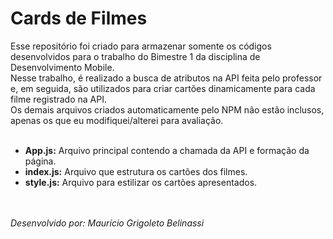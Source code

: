 # Cards de Filmes
Esse repositório foi criado para armazenar somente os códigos desenvolvidos para o trabalho do Bimestre 1 da disciplina de Desenvolvimento Mobile.<br>
Nesse trabalho, é realizado a busca de atributos na API feita pelo professor e, em seguida, são utilizados para criar cartões dinamicamente para cada filme registrado na API.<br>
Os demais arquivos criados automaticamente pelo NPM não estão inclusos, apenas os que eu modifiquei/alterei para avaliação.<br><br>

- **App.js:** Arquivo principal contendo a chamada da API e formação da página.
- **index.js:** Arquivo que estrutura os cartões dos filmes.
- **style.js:** Arquivo para estilizar os cartões apresentados.

<br><br>
*Desenvolvido por: Maurício Grigoleto Belinassi*
